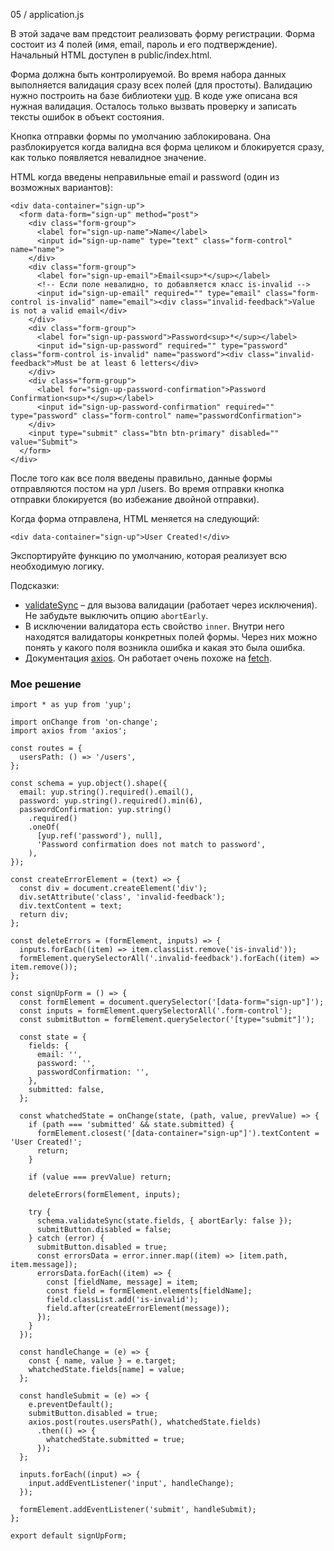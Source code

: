 05 / application.js

В этой задаче вам предстоит реализовать форму регистрации. Форма состоит из 4 полей (имя, email, пароль и его подтверждение). Начальный HTML доступен в public/index.html.

Форма должна быть контролируемой. Во время набора данных выполняется валидация сразу всех полей (для простоты). Валидацию нужно построить на базе библиотеки [yup](https://github.com/jquense/yup#usage). В коде уже описана вся нужная валидация. Осталось только вызвать проверку и записать тексты ошибок в объект состояния.

Кнопка отправки формы по умолчанию заблокирована. Она разблокируется когда валидна вся форма целиком и блокируется сразу, как только появляется невалидное значение.

HTML когда введены неправильные email и password (один из возможных вариантов):
```
<div data-container="sign-up">
  <form data-form="sign-up" method="post">
    <div class="form-group">
      <label for="sign-up-name">Name</label>
      <input id="sign-up-name" type="text" class="form-control" name="name">
    </div>
    <div class="form-group">
      <label for="sign-up-email">Email<sup>*</sup></label>
      <!-- Если поле невалидно, то добавляется класс is-invalid -->
      <input id="sign-up-email" required="" type="email" class="form-control is-invalid" name="email"><div class="invalid-feedback">Value is not a valid email</div>
    </div>
    <div class="form-group">
      <label for="sign-up-password">Password<sup>*</sup></label>
      <input id="sign-up-password" required="" type="password" class="form-control is-invalid" name="password"><div class="invalid-feedback">Must be at least 6 letters</div>
    </div>
    <div class="form-group">
      <label for="sign-up-password-confirmation">Password Confirmation<sup>*</sup></label>
      <input id="sign-up-password-confirmation" required="" type="password" class="form-control" name="passwordConfirmation">
    </div>
    <input type="submit" class="btn btn-primary" disabled="" value="Submit">
  </form>
</div>
```

После того как все поля введены правильно, данные формы отправляются постом на урл /users. Во время отправки кнопка отправки блокируется (во избежание двойной отправки).

Когда форма отправлена, HTML меняется на следующий:
```
<div data-container="sign-up">User Created!</div>
```

Экспортируйте функцию по умолчанию, которая реализует всю необходимую логику.

Подсказки:

* [validateSync](https://github.com/jquense/yup#mixedvalidatesyncvalue-any-options-object-any) – для вызова валидации (работает через исключения). Не забудьте выключить опцию `abortEarly`.
* В исключении валидатора есть свойство `inner`. Внутри него находятся валидаторы конкретных полей формы. Через них можно понять у какого поля возникла ошибка и какая это была ошибка.
* Документация [axios](https://github.com/axios/axios). Он работает очень похоже на [fetch](https://ru.hexlet.io/courses/js-dom/lessons/ajax/theory_unit).



### Мое решение
```
import * as yup from 'yup';

import onChange from 'on-change';
import axios from 'axios';

const routes = {
  usersPath: () => '/users',
};

const schema = yup.object().shape({
  email: yup.string().required().email(),
  password: yup.string().required().min(6),
  passwordConfirmation: yup.string()
    .required()
    .oneOf(
      [yup.ref('password'), null],
      'Password confirmation does not match to password',
    ),
});

const createErrorElement = (text) => {
  const div = document.createElement('div');
  div.setAttribute('class', 'invalid-feedback');
  div.textContent = text;
  return div;
};

const deleteErrors = (formElement, inputs) => {
  inputs.forEach((item) => item.classList.remove('is-invalid'));
  formElement.querySelectorAll('.invalid-feedback').forEach((item) => item.remove());
};

const signUpForm = () => {
  const formElement = document.querySelector('[data-form="sign-up"]');
  const inputs = formElement.querySelectorAll('.form-control');
  const submitButton = formElement.querySelector('[type="submit"]');

  const state = {
    fields: {
      email: '',
      password: '',
      passwordConfirmation: '',
    },
    submitted: false,
  };

  const whatchedState = onChange(state, (path, value, prevValue) => {
    if (path === 'submitted' && state.submitted) {
      formElement.closest('[data-container="sign-up"]').textContent = 'User Created!';
      return;
    }

    if (value === prevValue) return;

    deleteErrors(formElement, inputs);

    try {
      schema.validateSync(state.fields, { abortEarly: false });
      submitButton.disabled = false;
    } catch (error) {
      submitButton.disabled = true;
      const errorsData = error.inner.map((item) => [item.path, item.message]);
      errorsData.forEach((item) => {
        const [fieldName, message] = item;
        const field = formElement.elements[fieldName];
        field.classList.add('is-invalid');
        field.after(createErrorElement(message));
      });
    }
  });

  const handleChange = (e) => {
    const { name, value } = e.target;
    whatchedState.fields[name] = value;
  };

  const handleSubmit = (e) => {
    e.preventDefault();
    submitButton.disabled = true;
    axios.post(routes.usersPath(), whatchedState.fields)
      .then(() => {
        whatchedState.submitted = true;
      });
  };

  inputs.forEach((input) => {
    input.addEventListener('input', handleChange);
  });

  formElement.addEventListener('submit', handleSubmit);
};

export default signUpForm;
```